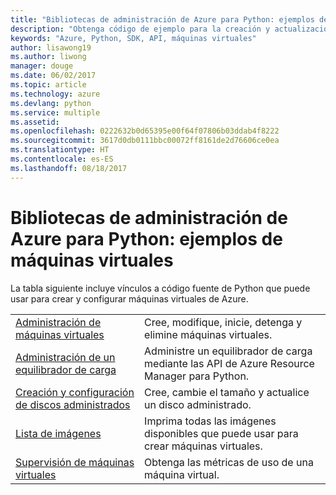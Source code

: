 ```yaml
---
title: "Bibliotecas de administración de Azure para Python: ejemplos de máquinas virtuales"
description: "Obtenga código de ejemplo para la creación y actualización de máquinas virtuales de Azure mediante las bibliotecas de administración de Azure para Python."
keywords: "Azure, Python, SDK, API, máquinas virtuales"
author: lisawong19
ms.author: liwong
manager: douge
ms.date: 06/02/2017
ms.topic: article
ms.technology: azure
ms.devlang: python
ms.service: multiple
ms.assetid: 
ms.openlocfilehash: 0222632b0d65395e00f64f07806b03ddab4f8222
ms.sourcegitcommit: 3617d0db0111bbc00072ff8161de2d76606ce0ea
ms.translationtype: HT
ms.contentlocale: es-ES
ms.lasthandoff: 08/18/2017
---
```

# <a name="azure-management-libraries-for-python-samples-for-virtual-machines"></a>Bibliotecas de administración de Azure para Python: ejemplos de máquinas virtuales

La tabla siguiente incluye vínculos a código fuente de Python que puede usar para crear y configurar máquinas virtuales de Azure.

| || 
|---|---|
| [Administración de máquinas virtuales][1] | Cree, modifique, inicie, detenga y elimine máquinas virtuales. |
| [Administración de un equilibrador de carga][2] | Administre un equilibrador de carga mediante las API de Azure Resource Manager para Python. |
| [Creación y configuración de discos administrados][3] | Cree, cambie el tamaño y actualice un disco administrado.|
| [Lista de imágenes][4] | Imprima todas las imágenes disponibles que puede usar para crear máquinas virtuales.| 
| [Supervisión de máquinas virtuales][5] |Obtenga las métricas de uso de una máquina virtual. | 

[1]: https://azure.microsoft.com/resources/samples/virtual-machines-python-manage/
[2]: https://azure.microsoft.com/resources/samples/network-python-manage-loadbalancer
[3]: python-sdk-azure-samples-managed-disks.md
[4]: python-sdk-azure-samples-list-images.md
[5]: python-sdk-azure-samples-monitor-vms.md
